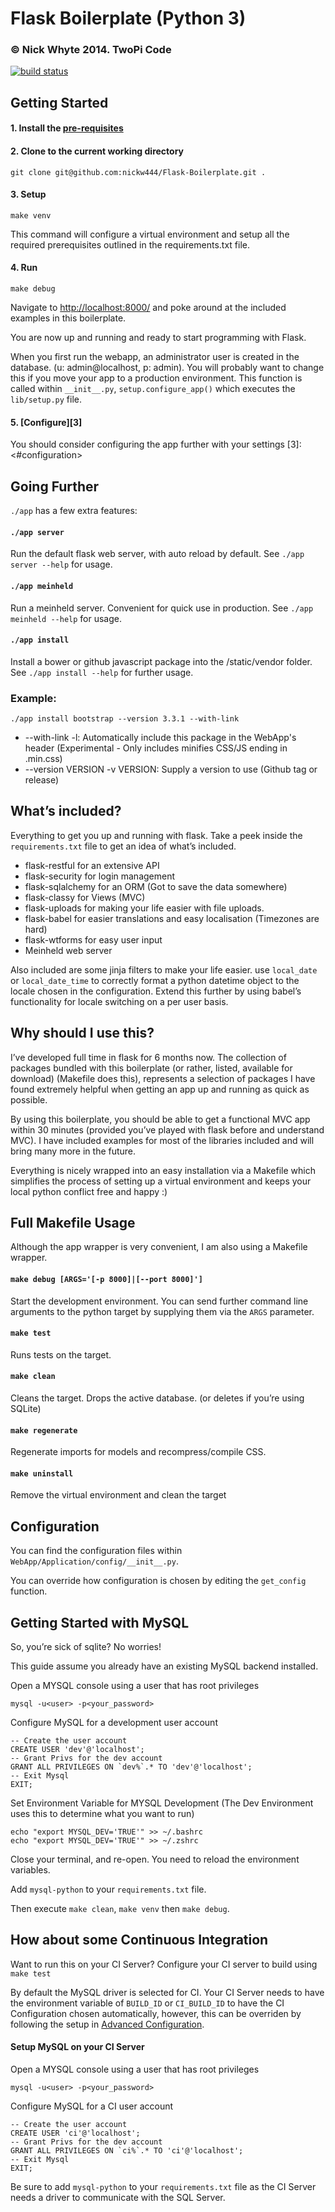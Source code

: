 Flask Boilerplate (Python 3)
=================

### © Nick Whyte 2014. TwoPi Code

[![build status](http://ci.nickwhyte.com/projects/2/status.png?ref=master)](http://ci.nickwhyte.com/projects/2?ref=master)

Getting Started
---------------

#### 1. Install the [pre-requisites][2]

[2]: <#pre-requisites>

#### 2. Clone to the current working directory

```
git clone git@github.com:nickw444/Flask-Boilerplate.git .
```

#### 3. Setup
```
make venv
```
This command will configure a virtual environment and setup all the required prerequisites outlined in the requirements.txt file. 

#### 4. Run
```
make debug
```

Navigate to [http://localhost:8000/](http://localhost:8000/) and poke around at the included examples in this boilerplate.

You are now up and running and ready to start programming with Flask.

When you first run the webapp, an administrator user is created in the database.
(u: admin@localhost, p: admin). You will probably want to change this if you move your app to a production environment. This function is called within `__init__.py`,  `setup.configure_app()` which executes the `lib/setup.py` file.

#### 5. [Configure][3]
You should consider configuring the app further with your settings
[3]: <#configuration>


Going Further
---------------

`./app` has a few extra features:

#### `./app server`
Run the default flask web server, with auto reload by default. See `./app server --help` for usage.

#### `./app meinheld`
Run a meinheld server. Convenient for quick use in production. See `./app meinheld --help` for usage.

#### `./app install`
Install a bower or github javascript package into the /static/vendor folder. See `./app install --help` for further usage.

### Example:
`./app install bootstrap --version 3.3.1 --with-link`

- --with-link -l: 
	Automatically include this package in the WebApp's header (Experimental - Only includes minifies CSS/JS ending in .min.css)
- --version VERSION -v VERSION: 
	Supply a version to use (Github tag or release)



What’s included?
----------------

Everything to get you up and running with flask. Take a peek inside the
`requirements.txt` file to get an idea of what’s included.

-   flask-restful for an extensive API
-   flask-security for login management
-   flask-sqlalchemy for an ORM (Got to save the data somewhere)
-   flask-classy for Views (MVC)
-   flask-uploads for making your life easier with file uploads.
-   flask-babel for easier translations and easy localisation (Timezones are
    hard)
-   flask-wtforms for easy user input
-	Meinheld web server


Also included are some jinja filters to make your life easier. use `local_date`
or `local_date_time` to correctly format a python datetime object to the locale
chosen in the configuration. Extend this further by using babel’s functionality
for locale switching on a per user basis.

Why should I use this?
----------------------

I’ve developed full time in flask for 6 months now. The collection of packages
bundled with this boilerplate (or rather, listed, available for download)
(Makefile does this), represents a selection of packages I have found extremely
helpful when getting an app up and running as quick as possible.

By using this boilerplate, you should be able to get a functional MVC app within
30 minutes (provided you’ve played with flask before and understand MVC). I have
included examples for most of the libraries included and will bring many more in
the future.

Everything is nicely wrapped into an easy installation via a Makefile which
simplifies the process of setting up a virtual environment and keeps your local
python conflict free and happy :)

Full Makefile Usage
-------------------
Although the app wrapper is very convenient, I am also using a Makefile wrapper.


#### `make debug [ARGS='[-p 8000]|[--port 8000]']`

Start the development environment. You can send further command line arguments
to the python target by supplying them via the `ARGS` parameter.

#### `make test`
Runs tests on the target.


#### `make clean`
Cleans the target. Drops the active database. (or deletes if you’re using
SQLite)

#### `make regenerate`
Regenerate imports for models and recompress/compile CSS.

#### `make uninstall`
Remove the virtual environment and clean the target


Configuration
----------------------

You can find the configuration files within
`WebApp/Application/config/__init__.py`.

You can override how configuration is chosen by editing the `get_config`
function.


Getting Started with MySQL
--------------------------

So, you’re sick of sqlite? No worries!

This guide assume you already have an existing MySQL backend installed. 

Open a MYSQL console using a user that has root privileges

~~~~~~~~~~~~~~~~~~~~~~~~~~~~~~~~~~~~~~~~~~~~~~~~~~~~~~~~~~~~~~~~~~~~~~~~~~~~~~~~
mysql -u<user> -p<your_password>
~~~~~~~~~~~~~~~~~~~~~~~~~~~~~~~~~~~~~~~~~~~~~~~~~~~~~~~~~~~~~~~~~~~~~~~~~~~~~~~~

Configure MySQL for a development user account

~~~~~~~~~~~~~~~~~~~~~~~~~~~~~~~~~~~~~~~~~~~~~~~~~~~~~~~~~~~~~~~~~~~~~~~~~~~~~~~~
-- Create the user account 
CREATE USER 'dev'@'localhost'; 
-- Grant Privs for the dev account 
GRANT ALL PRIVILEGES ON `dev%`.* TO 'dev'@'localhost'; 
-- Exit Mysql 
EXIT;
~~~~~~~~~~~~~~~~~~~~~~~~~~~~~~~~~~~~~~~~~~~~~~~~~~~~~~~~~~~~~~~~~~~~~~~~~~~~~~~~

Set Environment Variable for MYSQL Development (The Dev Environment uses this to
determine what you want to run)

~~~~~~~~~~~~~~~~~~~~~~~~~~~~~~~~~~~~~~~~~~~~~~~~~~~~~~~~~~~~~~~~~~~~~~~~~~~~~~~~
echo "export MYSQL_DEV='TRUE'" >> ~/.bashrc 
echo "export MYSQL_DEV='TRUE'" >> ~/.zshrc
~~~~~~~~~~~~~~~~~~~~~~~~~~~~~~~~~~~~~~~~~~~~~~~~~~~~~~~~~~~~~~~~~~~~~~~~~~~~~~~~

Close your terminal, and re-open. You need to reload the environment variables.

Add `mysql-python` to your `requirements.txt` file.

Then execute `make clean`, `make venv` then `make debug`.

How about some Continuous Integration
-------------------------------------

Want to run this on your CI Server? Configure your CI server to build using `make test`

By default the MySQL driver is selected for CI. Your CI Server needs to have the
environment variable of `BUILD_ID` or `CI_BUILD_ID` to have the CI Configuration
chosen automatically, however, this can be overriden by following the setup in
[Advanced Configuration][1].

[1]: <#configuration>

#### Setup MySQL on your CI Server

Open a MYSQL console using a user that has root privileges

~~~~~~~~~~~~~~~~~~~~~~~~~~~~~~~~~~~~~~~~~~~~~~~~~~~~~~~~~~~~~~~~~~~~~~~~~~~~~~~~
mysql -u<user> -p<your_password>
~~~~~~~~~~~~~~~~~~~~~~~~~~~~~~~~~~~~~~~~~~~~~~~~~~~~~~~~~~~~~~~~~~~~~~~~~~~~~~~~

Configure MySQL for a CI user account

~~~~~~~~~~~~~~~~~~~~~~~~~~~~~~~~~~~~~~~~~~~~~~~~~~~~~~~~~~~~~~~~~~~~~~~~~~~~~~~~
-- Create the user account 
CREATE USER 'ci'@'localhost'; 
-- Grant Privs for the dev account 
GRANT ALL PRIVILEGES ON `ci%`.* TO 'ci'@'localhost'; 
-- Exit Mysql 
EXIT;
~~~~~~~~~~~~~~~~~~~~~~~~~~~~~~~~~~~~~~~~~~~~~~~~~~~~~~~~~~~~~~~~~~~~~~~~~~~~~~~~

Be sure to add `mysql-python` to your `requirements.txt` file as the CI Server needs a driver to communicate with the SQL Server.

